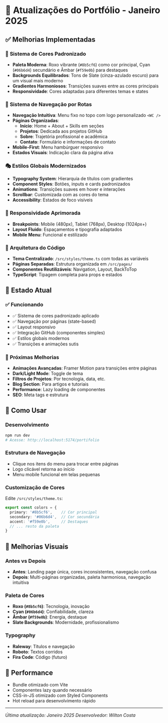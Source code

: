 # 🎨 Atualizações do Portfólio - Janeiro 2025

## ✅ Melhorias Implementadas

### 🎨 **Sistema de Cores Padronizado**
- **Paleta Moderna**: Roxo vibrante (`#8b5cf6`) como cor principal, Cyan (`#06b6d4`) secundário e Âmbar (`#f59e0b`) para destaques
- **Backgrounds Equilibrados**: Tons de Slate (cinza-azulado escuro) para um visual mais moderno
- **Gradientes Harmoniosos**: Transições suaves entre as cores principais
- **Responsividade**: Cores adaptadas para diferentes temas e states

### 🧭 **Sistema de Navegação por Rotas**
- **Navegação Intuitiva**: Menu fixo no topo com logo personalizado `<WC />`
- **Páginas Organizadas**:
  - **Início**: Home + About + Skills em seções
  - **Projetos**: Dedicada aos projetos GitHub
  - **Sobre**: Trajetória profissional e acadêmica
  - **Contato**: Formulário e informações de contato
- **Mobile-First**: Menu hambúrguer responsivo
- **Estados Visuais**: Indicação clara da página ativa

### 🎭 **Estilos Globais Modernizados**
- **Typography System**: Hierarquia de títulos com gradientes
- **Component Styles**: Botões, inputs e cards padronizados
- **Animations**: Transições suaves em hover e interações
- **Scrollbar**: Customizada com as cores do tema
- **Accessibility**: Estados de foco visíveis

### 📱 **Responsividade Aprimorada**
- **Breakpoints**: Mobile (480px), Tablet (768px), Desktop (1024px+)
- **Layout Fluido**: Espaçamentos e tipografia adaptados
- **Mobile Menu**: Funcional e estilizado

### 🔧 **Arquitetura do Código**
- **Tema Centralizado**: `/src/styles/theme.ts` com todas as variáveis
- **Páginas Separadas**: Estrutura organizada em `/src/pages/`
- **Componentes Reutilizáveis**: Navigation, Layout, BackToTop
- **TypeScript**: Tipagem completa para props e estados

## 🎯 **Estado Atual**

### ✅ **Funcionando**
- ✅ Sistema de cores padronizado aplicado
- ✅ Navegação por páginas (state-based)
- ✅ Layout responsivo
- ✅ Integração GitHub (componentes simples)
- ✅ Estilos globais modernos
- ✅ Transições e animações sutis

### 🔄 **Próximas Melhorias**
- **Animações Avançadas**: Framer Motion para transições entre páginas
- **Dark/Light Mode**: Toggle de tema
- **Filtros de Projetos**: Por tecnologia, data, etc.
- **Blog Section**: Para artigos e tutoriais
- **Performance**: Lazy loading de componentes
- **SEO**: Meta tags e estrutura

## 📖 **Como Usar**

### **Desenvolvimento**
```bash
npm run dev
# Acesse: http://localhost:5174/portifolio
```

### **Estrutura de Navegação**
- Clique nos itens do menu para trocar entre páginas
- Logo clicável retorna ao início
- Menu mobile funcional em telas pequenas

### **Customização de Cores**
Edite `/src/styles/theme.ts`:
```typescript
export const colors = {
  primary: '#8b5cf6',    // Cor principal
  secondary: '#06b6d4',  // Cor secundária
  accent: '#f59e0b',     // Destaques
  // ... resto da paleta
}
```

## 🌟 **Melhorias Visuais**

### **Antes vs Depois**
- **Antes**: Landing page única, cores inconsistentes, navegação confusa
- **Depois**: Multi-páginas organizadas, paleta harmoniosa, navegação intuitiva

### **Paleta de Cores**
- **Roxo (`#8b5cf6`)**: Tecnologia, inovação
- **Cyan (`#06b6d4`)**: Confiabilidade, clareza  
- **Âmbar (`#f59e0b`)**: Energia, destaque
- **Slate Backgrounds**: Modernidade, profissionalismo

### **Typography**
- **Raleway**: Títulos e navegação
- **Roboto**: Textos corridos
- **Fira Code**: Código (futuro)

## 🚀 **Performance**
- Bundle otimizado com Vite
- Componentes lazy quando necessário
- CSS-in-JS otimizado com Styled Components
- Hot reload para desenvolvimento rápido

---

*Última atualização: Janeiro 2025*
*Desenvolvedor: Wilton Costa*
